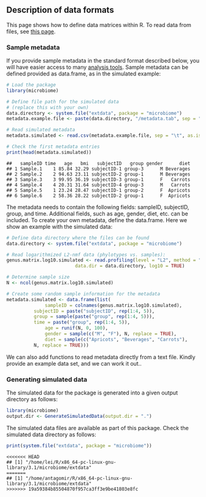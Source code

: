 ## Description of data formats

This page shows how to define data matrices within R. To read data from files, see [this page](reading).


### Sample metadata

If you provide sample metadata in the standard format described below, you will have easier access to many [analysis tools](analysis). Sample metadata can be defined provided as data.frame, as in the simulated example:


```r
# Load the package
library(microbiome)

# Define file path for the simulated data
# (replace this with your own)
data.directory <- system.file("extdata", package = "microbiome")
metadata.example.file <- paste(data.directory, "/metadata.tab", sep = "")

# Read simulated metadata
metadata.simulated <- read.csv(metadata.example.file, sep = "\t", as.is = TRUE)

# Check the first metadata entries
print(head(metadata.simulated)) 
```

```
##   sampleID time   age   bmi   subjectID   group gender      diet
## 1 Sample.1    1 85.84 32.29 subjectID-1 group-3      M Beverages
## 2 Sample.2    2 94.63 23.11 subjectID-2 group-1      M Beverages
## 3 Sample.3    3 99.95 36.19 subjectID-3 group-1      F   Carrots
## 4 Sample.4    4 20.31 31.64 subjectID-4 group-3      M   Carrots
## 5 Sample.5    1 23.24 28.47 subjectID-1 group-2      F  Apricots
## 6 Sample.6    2 58.36 28.22 subjectID-2 group-1      F  Apricots
```


The metadata needs to contain the following fields: sampleID, subjectID, group, and time. Additional fields, such as age, gender, diet, etc. can be included. To create your own metadata, define the data.frame. Here we show an example with the simulated data:



```r
# Define data directory where the files can be found
data.directory <- system.file("extdata", package = "microbiome")  

# Read logarithmized L2-nmf data (phylotypes vs. samples):
genus.matrix.log10.simulated <- read.profiling(level = "L2", method = "frpa", 
			             data.dir = data.directory, log10 = TRUE)  

# Determine sample size
N <- ncol(genus.matrix.log10.simulated)

# Create some random sample information for the metadata
metadata.simulated <- data.frame(list(
              sampleID = colnames(genus.matrix.log10.simulated),
	      subjectID = paste("subjectID", rep(1:4, 5)),
	      group = sample(paste("group", rep(1:4, 5))),
	      time = paste("group", rep(1:4, 5)),
              age = runif(N, 0, 100),
              gender = sample(c("M", "F"), N, replace = TRUE),
              diet = sample(c("Apricots", "Beverages", "Carrots"), 
	      N, replace = TRUE)))
```


We can also add functions to read metadata directly from a text file. Kindly provide an example data set, and we can work it out..

### Generating simulated data

The simulated data for the package is generated into a given output directory as follows:


```r
library(microbiome)
output.dir <- GenerateSimulatedData(output.dir = ".")
```


The simulated data files are available as part of this package. Check the simulated data directory as follows:


```r
print(system.file("extdata", package = "microbiome"))
```

```
<<<<<<< HEAD
## [1] "/home/lei/R/x86_64-pc-linux-gnu-library/3.1/microbiome/extdata"
=======
## [1] "/home/antagomir/R/x86_64-pc-linux-gnu-library/3.1/microbiome/extdata"
>>>>>>> 19a59384b85504870f957ca3ff3e9be41803e8fc
```
